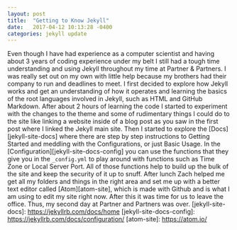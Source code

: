 ```yaml
---
layout: post
title:  "Getting to Know Jekyll"
date:   2017-04-12 10:13:28 -0400
categories: jekyll update
---
```

Even though I have had experience as a computer scientist and having about 3 years of coding experience under my belt I still had a tough time understanding and using Jekyll throughout my time at Partner & Partners. I was really set out on my own with little help because my brothers had their company to run and deadlines to meet. I first decided to explore how Jekyll works and get an understanding of how it operates and learning the basics of the root languages involved in Jekyll, such as HTML and GitHub Markdown.
After about 2 hours of learning the code I started to experiment with the changes to the theme and some of rudimentary things I could do to the site like linking a website inside of a blog post as you saw in the first post where I linked the Jekyll main site. Then I started to explore the [Docs][jekyll-site-docs] where there are step by step instructions to Getting Started and meddling with the Configurations, or just Basic Usage. In the [Configuration][jekyll-site-docs-config] you can use the functions that they give you in the `_config.yml` to play around with functions such as Time Zone or Local Server Port. All of those functions help to build up the bulk of the site and keep the security of it up to snuff.
After lunch Zach helped me get all my folders and things in the right area and set me up with a better text editor called [Atom][atom-site], which is made with Github and is what I am using to edit my site right now. After this it was time for us to leave the office. Thus, my second day at Partner and Partners was over.
[jekyll-site-docs]: https://jekyllrb.com/docs/home
[jekyll-site-docs-config]: https://jekyllrb.com/docs/configuration/
[atom-site]: https://atom.io/
